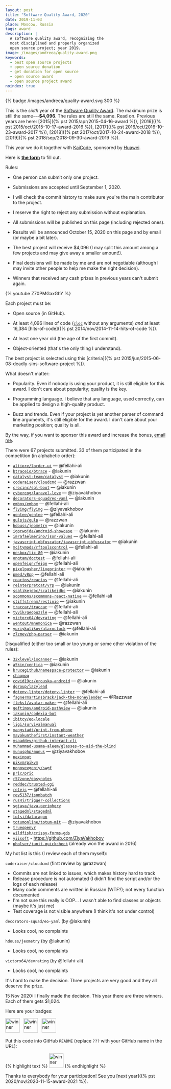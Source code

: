 ```yaml
---
layout: post
title: "Software Quality Award, 2020"
date: 2019-11-03
place: Moscow, Russia
tags: award
description: |
  A software quality award, recognizing the
  most disciplined and properly organized
  open source project; year 2019.
image: /images/andreea/quality-award.png
keywords:
  - best open source projects
  - open source donation
  - get donation for open source
  - open source award
  - open source project award
noindex: true
---
```


{% badge /images/andreea/quality-award.svg 300 %}

This is the _sixth_ year of the
[Software Quality Award](/award.html). The maximum prize
is still the same---**$4,096**.
The rules are still the same. Read on.
Previous years are here:
[2015]({% pst 2015/apr/2015-04-16-award %}),
[2016]({% pst 2015/oct/2015-10-17-award-2016 %}),
[2017]({% pst 2016/oct/2016-10-23-award-2017 %}),
[2018]({% pst 2017/oct/2017-10-24-award-2018 %}),
[2019]({% pst 2018/sep/2018-09-30-award-2019 %}).

This year we do it together with
[KaiCode](https://www.kaicode.org),
sponsored by [Huawei](https://www.huawei.com).

<!--more-->

Here is [**the form**](https://docs.google.com/forms/d/1d7-zopzlhDFkVEhxOOYFePCmRbycLGM9O9NFWVDhMaU)
to fill out.

Rules:

  * One person can submit only one project.

  * Submissions are accepted until September 1, 2020.

  * I will check the commit history to make sure you're the main contributor to the project.

  * I reserve the right to reject any submission without explanation.

  * All submissions will be published on this page (including rejected ones).

  * Results will be announced October 15, 2020 on this page and by email (or maybe a bit later).

  * The best project will receive $4,096
    (I may split this amount among a few projects and may give away a smaller amount!).

  * Final decisions will be made by me and are not negotiable
    (although I may invite other people to help me make the right decision).

  * Winners that received any cash prizes in previous years can't submit again.

{% youtube Z70PMGaxGhY %}

Each project must be:

  * Open source (in GitHub).

  * At least 4,096 lines of code ([`cloc`](https://www.npmjs.com/package/cloc) without any arguments)
    _and_ at least 16,384 [hits-of-code]({% pst 2014/nov/2014-11-14-hits-of-code %}).

  * At least one year old (the age of the first commit).

  * Object-oriented (that's the only thing I understand).

The best project is selected using this [criteria]({% pst 2015/jun/2015-06-08-deadly-sins-software-project %}).

What doesn't matter:

  * Popularity. Even if nobody is using your
    product, it is still eligible for this award. I don't care about
    popularity; quality is the key.

  * Programming language. I believe that any language, used correctly,
    can be applied to design a high-quality product.

  * Buzz and trends. Even if your project is yet another parser of command
    line arguments, it's still eligible for the award. I don't care about
    your marketing position; quality is all.

By the way, if you want to sponsor this award and increase the bonus,
[email me](mailto:me@yegor256.com).

There were 67 projects submitted.
33 of them participated in the competition (in alphabetic order):

  * [`altiore/lorder.ui`](https://github.com/altiore/lorder.ui) — @fellahi-ali
  * [`btraceio/btrace`](https://github.com/btraceio/btrace) - @iakunin
  * [`catalyst-team/catalyst`](https://github.com/catalyst-team/catalyst) — @iakunin
  * [`coderaiser/cloudcmd`](https://github.com/coderaiser/cloudcmd) — @razzwan
  * [`crocinc/sql-boot`](https://github.com/crocinc/sql-boot) — @iakunin
  * [`cybercog/laravel-love`](https://github.com/cybercog/laravel-love) — @ziyavakhobov
  * [`decorators-squad/eo-yaml`](https://github.com/decorators-squad/eo-yaml) — @iakunin
  * [`embox/embox`](https://github.com/embox/embox) — @fellahi-ali
  * [`flyimg/flyimg`](https://github.com/flyimg/flyimg) — @ziyavakhobov
  * [`gentee/gentee`](https://github.com/gentee/gentee) — @fellahi-ali
  * [`gulpjs/gulp`](https://github.com/gulpjs/gulp) — @razzwan
  * [`hdouss/jeometry`](https://github.com/hdouss/jeometry) — @iakunin
  * [`igorwojda/android-showcase`](https://github.com/igorwojda/android-showcase) — @iakunin
  * [`imrafaelmerino/json-values`](https://github.com/imrafaelmerino/json-values) — @fellahi-ali
  * [`javascript-obfuscator/javascript-obfuscator`](https://github.com/javascript-obfuscator/javascript-obfuscator) — @iakunin
  * [`mcjtymods/rftoolscontrol`](https://github.com/mcjtymods/rftoolscontrol/tree/1.15) — @fellahi-ali
  * [`nesbox/tic-80`](https://github.com/nesbox/tic-80) — @iakunin
  * [`onqtam/doctest`](https://github.com/onqtam/doctest) — @fellahi-ali
  * [`openfeign/feign`](https://github.com/openfeign/feign) — @fellahi-ali
  * [`pixelpusher/liveprinter`](https://github.com/pixelpusher/liveprinter) — @iakunin
  * [`pmed/v8pp`](https://github.com/pmed/v8pp) — @fellahi-ali
  * [`reactos/reactos`](https://github.com/reactos/reactos) — @fellahi-ali
  * [`reinterpretcat/vrp`](https://github.com/reinterpretcat/vrp) — @iakunin
  * [`scalikejdbc/scalikejdbc`](https://github.com/scalikejdbc/scalikejdbc) — @iakunin
  * [`scommons/scommons-react-native`](https://github.com/scommons/scommons-react-native) — @fellahi-ali
  * [`stiffstream/restinio`](https://github.com/stiffstream/restinio) — @iakunin
  * [`traccar/traccar`](https://github.com/traccar/traccar) — @fellahi-ali
  * [`tyvik/geopuzzle`](https://github.com/tyvik/geopuzzle) — @fellahi-ali
  * [`victorx64/devrating`](https://github.com/victorx64/devrating) — @fellahi-ali
  * [`wentout/mnemonica`](https://github.com/wentout/mnemonica) — @razzwan
  * [`yuriykulikov/alarmclock`](https://github.com/yuriykulikov/alarmclock) — @fellahi-ali
  * [`z7zmey/php-parser`](https://github.com/z7zmey/php-parser) — @iakunin

Disqualified (either too small or too young or some other violation of the rules):

  * [`32xlevel/iscanner`](https://github.com/32xlevel/iscanner) — @iakunin
  * [`a5kin/xentica`](https://github.com/a5kin/xentica/) — @iakunin
  * [`brucegithub/namespace-protector`](https://github.com/brucegithub/namespace-protector) — @iakunin
  * [`chaqmoq`](https://github.com/chaqmoq)
  * [`covid19cz/erouska-android`](https://github.com/covid19cz/erouska-android) — @iakunin
  * [`dgroup/lazylead`](https://github.com/dgroup/lazylead)
  * [`dotenv-linter/dotenv-linter`](https://github.com/dotenv-linter/dotenv-linter) — @fellahi-ali
  * [`fagnermartinsbrack/jack-the-moneylender`](https://github.com/fagnermartinsbrack/jack-the-moneylender) — @Razzwan
  * [`fleksl/avatar-maker`](https://github.com/fleksl/avatar-maker) — @fellahi-ali
  * [`geftimov/android-pathview`](https://github.com/geftimov/android-pathview) — @iakunin
  * [`iakunin/codexia-bot`](https://github.com/iakunin/codexia-bot)
  * [`ibitcy/eo-locale`](https://github.com/ibitcy/eo-locale)
  * [`ligi/survivalmanual`](https://github.com/ligi/survivalmanual)
  * [`mangstadt/print-from-phone`](https://github.com/mangstadt/print-from-phone)
  * [`mayokunthefirst/instant-weather`](https://github.com/mayokunthefirst/instant-weather)
  * [`msaaddev/github-interact-cli`](https://github.com/msaaddev/github-interact-cli)
  * [`muhammad-usama-aleem/glasses-to-aid-the-blind`](https://github.com/muhammad-usama-aleem/glasses-to-aid-the-blind)
  * [`munusphp/munus`](https://github.com/munusphp/munus) — @ziyavakhobov
  * [`nexinput`](https://github.com/nexinput)
  * [`pikvm/pikvm`](https://github.com/pikvm/pikvm)
  * [`popovevgeniy/swgf`](https://github.com/popovevgeniy/swgf)
  * [`pric/pric`](https://github.com/pric/pric)
  * [`r57zone/easynotes`](https://github.com/r57zone/easynotes)
  * [`reddec/trusted-cgi`](https://github.com/reddec/trusted-cgi)
  * [`retejs`](https://github.com/retejs) — @fellahi-ali
  * [`rey5137/jsonbatch`](https://github.com/rey5137/jsonbatch)
  * [`rus4j/trigger-collections`](https://github.com/rus4j/trigger-collections)
  * [`sgjava/java-periphery`](https://github.com/sgjava/java-periphery)
  * [`stagedml/stagedml`](https://github.com/stagedml/stagedml)
  * [`tolsi/dataragon`](https://github.com/tolsi/dataragon)
  * [`totumonline/totum-mit`](https://github.com/totumonline/totum-mit) — @ziyavakhobov
  * [`trueopenvr`](https://github.com/trueopenvr)
  * [`wildfish/crispy-forms-gds`](https://github.com/wildfish/crispy-forms-gds)
  * [`yiisoft`](https://github.com/yiisoft) - https://github.com/ZiyaVakhobov
  * [`pholser/junit-quickcheck`](https://github.com/pholser/junit-quickcheck) (already won the award in 2016)

My hot list is this (I review each of them myself):

`coderaiser/cloudcmd` (first review by @razzwan)

  * Commits are not linked to issues, which makes history hard to track
  * Release procedure is not automated (I didn't find the script and/or the logs of each release)
  * Many code comments are written in Russian (WTF?); not every function documented
  * I'm not sure this really is OOP... I wasn't able to find classes or objects (maybe it's just me)
  * Test coverage is not visible anywhere (I think it's not under control)

`decorators-squad/eo-yaml` (by @iakunin)

  * Looks cool, no complaints

`hdouss/jeometry` (by @iakunin)

  * Looks cool, no complaints

`victorx64/devrating` (by @fellahi-ali)

  * Looks cool, no complaints

It's hard to make the decision. Three projects are very good and they all deserve
the prize.

15 Nov 2020:
I finally made the decision. This year there are three winners.
Each of them gets $1,024.

Here are your badges:

<img src="//www.yegor256.com/images/award/2020/winner-amihaiemil.png" style="height:45px;" alt='winner'/>
&nbsp;
<img src="//www.yegor256.com/images/award/2020/winner-hdouss.png" style="height:45px;" alt='winner'/>
&nbsp;
<img src="//www.yegor256.com/images/award/2020/winner-victorx64.png" style="height:45px;" alt='winner'/>

Put this code into GitHub `README` (replace `???` with your GitHub name in the URL):

{% highlight text %}
<a href="https://www.yegor256.com/2019/11/03/award-2020.html">
  <img src="//www.yegor256.com/images/award/2020/winner-???.png"
  style="height:45px;" alt='winner'/></a>
{% endhighlight %}

Thanks to everybody for your participation! See you
[next year]({% pst 2020/nov/2020-11-15-award-2021 %}).

